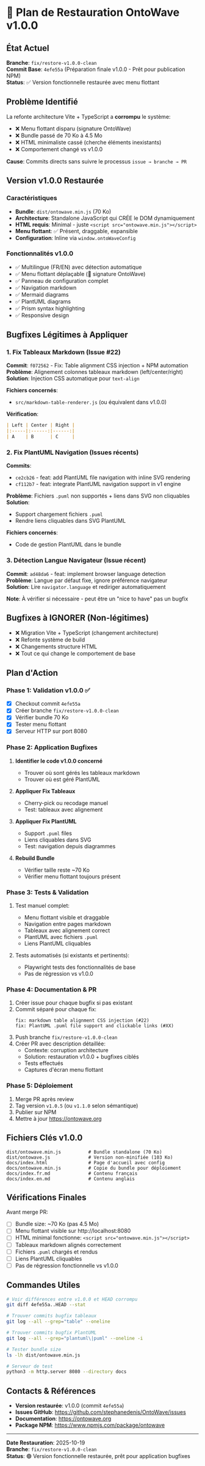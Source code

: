 # 🔄 Plan de Restauration OntoWave v1.0.0

## État Actuel

**Branche**: `fix/restore-v1.0.0-clean`  
**Commit Base**: `4efe55a` (Préparation finale v1.0.0 - Prêt pour publication NPM)  
**Status**: ✅ Version fonctionnelle restaurée avec menu flottant

## Problème Identifié

La refonte architecture Vite + TypeScript a **corrompu** le système:
- ❌ Menu flottant disparu (signature OntoWave)
- ❌ Bundle passé de 70 Ko à 4.5 Mo
- ❌ HTML minimaliste cassé (cherche éléments inexistants)
- ❌ Comportement changé vs v1.0.0

**Cause**: Commits directs sans suivre le processus `issue → branche → PR`

## Version v1.0.0 Restaurée

### Caractéristiques
- **Bundle**: `dist/ontowave.min.js` (70 Ko)
- **Architecture**: Standalone JavaScript qui CRÉE le DOM dynamiquement
- **HTML requis**: Minimal - juste `<script src="ontowave.min.js"></script>`
- **Menu flottant**: ✅ Présent, draggable, expansible
- **Configuration**: Inline via `window.ontoWaveConfig`

### Fonctionnalités v1.0.0
- ✅ Multilingue (FR/EN) avec détection automatique
- ✅ Menu flottant déplaçable (🌊 signature OntoWave)
- ✅ Panneau de configuration complet
- ✅ Navigation markdown
- ✅ Mermaid diagrams
- ✅ PlantUML diagrams
- ✅ Prism syntax highlighting
- ✅ Responsive design

## Bugfixes Légitimes à Appliquer

### 1. Fix Tableaux Markdown (Issue #22)
**Commit**: `f072562` - Fix: Table alignment CSS injection + NPM automation  
**Problème**: Alignement colonnes tableaux markdown (left/center/right)  
**Solution**: Injection CSS automatique pour `text-align`

**Fichiers concernés**:
- `src/markdown-table-renderer.js` (ou équivalent dans v1.0.0)

**Vérification**:
```markdown
| Left | Center | Right |
|:-----|:------:|------:|
| A    | B      | C     |
```

### 2. Fix PlantUML Navigation (Issues récents)
**Commits**: 
- `ce2cb26` - feat: add PlantUML file navigation with inline SVG rendering
- `cf112b7` - feat: integrate PlantUML navigation support in v1 engine

**Problème**: Fichiers `.puml` non supportés + liens dans SVG non cliquables  
**Solution**: 
- Support chargement fichiers `.puml`
- Rendre liens cliquables dans SVG PlantUML

**Fichiers concernés**:
- Code de gestion PlantUML dans le bundle

### 3. Détection Langue Navigateur (Issue récent)
**Commit**: `ad48da6` - feat: implement browser language detection  
**Problème**: Langue par défaut fixe, ignore préférence navigateur  
**Solution**: Lire `navigator.language` et rediriger automatiquement

**Note**: À vérifier si nécessaire - peut être un "nice to have" pas un bugfix

## Bugfixes à IGNORER (Non-légitimes)

- ❌ Migration Vite + TypeScript (changement architecture)
- ❌ Refonte système de build
- ❌ Changements structure HTML
- ❌ Tout ce qui change le comportement de base

## Plan d'Action

### Phase 1: Validation v1.0.0 ✅
- [x] Checkout commit `4efe55a`
- [x] Créer branche `fix/restore-v1.0.0-clean`
- [x] Vérifier bundle 70 Ko
- [x] Tester menu flottant
- [x] Serveur HTTP sur port 8080

### Phase 2: Application Bugfixes
1. **Identifier le code v1.0.0 concerné**
   - Trouver où sont gérés les tableaux markdown
   - Trouver où est géré PlantUML
   
2. **Appliquer Fix Tableaux**
   - Cherry-pick ou recodage manuel
   - Test: tableaux avec alignement
   
3. **Appliquer Fix PlantUML**
   - Support `.puml` files
   - Liens cliquables dans SVG
   - Test: navigation depuis diagrammes

4. **Rebuild Bundle**
   - Vérifier taille reste ~70 Ko
   - Vérifier menu flottant toujours présent

### Phase 3: Tests & Validation
1. Test manuel complet:
   - Menu flottant visible et draggable
   - Navigation entre pages markdown
   - Tableaux avec alignement correct
   - PlantUML avec fichiers `.puml`
   - Liens PlantUML cliquables

2. Tests automatisés (si existants et pertinents):
   - Playwright tests des fonctionnalités de base
   - Pas de régression vs v1.0.0

### Phase 4: Documentation & PR
1. Créer issue pour chaque bugfix si pas existant
2. Commit séparé pour chaque fix:
   ```
   fix: markdown table alignment CSS injection (#22)
   fix: PlantUML .puml file support and clickable links (#XX)
   ```
3. Push branche `fix/restore-v1.0.0-clean`
4. Créer PR avec description détaillée:
   - Contexte: corruption architecture
   - Solution: restauration v1.0.0 + bugfixes ciblés
   - Tests effectués
   - Captures d'écran menu flottant

### Phase 5: Déploiement
1. Merge PR après review
2. Tag version `v1.0.5` (ou `v1.1.0` selon sémantique)
3. Publier sur NPM
4. Mettre à jour https://ontowave.org

## Fichiers Clés v1.0.0

```
dist/ontowave.min.js          # Bundle standalone (70 Ko)
dist/ontowave.js              # Version non-minifiée (103 Ko)
docs/index.html               # Page d'accueil avec config
docs/ontowave.min.js          # Copie du bundle pour déploiement
docs/index.fr.md              # Contenu français
docs/index.en.md              # Contenu anglais
```

## Vérifications Finales

Avant merge PR:
- [ ] Bundle size: ~70 Ko (pas 4.5 Mo)
- [ ] Menu flottant visible sur http://localhost:8080
- [ ] HTML minimal fonctionne: `<script src="ontowave.min.js"></script>`
- [ ] Tableaux markdown alignés correctement
- [ ] Fichiers `.puml` chargés et rendus
- [ ] Liens PlantUML cliquables
- [ ] Pas de régression fonctionnelle vs v1.0.0

## Commandes Utiles

```bash
# Voir différences entre v1.0.0 et HEAD corrompu
git diff 4efe55a..HEAD --stat

# Trouver commits bugfix tableaux
git log --all --grep="table" --oneline

# Trouver commits bugfix PlantUML
git log --all --grep="plantuml\|puml" --oneline -i

# Tester bundle size
ls -lh dist/ontowave.min.js

# Serveur de test
python3 -m http.server 8080 --directory docs
```

## Contacts & Références

- **Version restaurée**: v1.0.0 (commit `4efe55a`)
- **Issues GitHub**: https://github.com/stephanedenis/OntoWave/issues
- **Documentation**: https://ontowave.org
- **Package NPM**: https://www.npmjs.com/package/ontowave

---

**Date Restauration**: 2025-10-19  
**Branche**: `fix/restore-v1.0.0-clean`  
**Status**: 🟢 Version fonctionnelle restaurée, prêt pour application bugfixes
